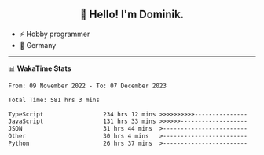<h2 align="center">👋 Hello! I'm Dominik.</h2>

- ⚡ Hobby programmer
- 📍 Germany

---
📊 **WakaTime Stats**
<!--START_SECTION:waka-->

```txt
From: 09 November 2022 - To: 07 December 2023

Total Time: 581 hrs 3 mins

TypeScript                 234 hrs 12 mins >>>>>>>>>>---------------   40.31 %
JavaScript                 131 hrs 33 mins >>>>>>-------------------   22.64 %
JSON                       31 hrs 44 mins  >------------------------   05.46 %
Other                      30 hrs 4 mins   >------------------------   05.18 %
Python                     26 hrs 37 mins  >------------------------   04.58 %
```

<!--END_SECTION:waka-->
